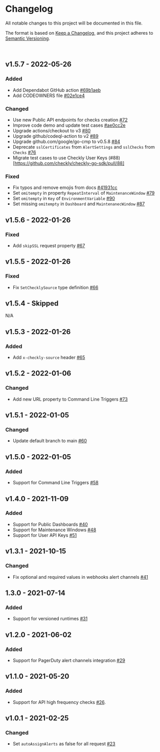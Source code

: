 # Changelog
All notable changes to this project will be documented in this file.

The format is based on [Keep a Changelog](https://keepachangelog.com/en/1.0.0/),
and this project adheres to [Semantic Versioning](https://semver.org/spec/v2.0.0.html).

<br>

## v1.5.7 - 2022-05-26
### Added
- Add Dependabot GitHub action [#69b1aeb](https://github.com/checkly/checkly-go-sdk/commit/69b1aebf23a1d86d3645ef13ff20f57aafee4672)
- Add CODEOWNERS file [#02e1ce4](https://github.com/checkly/checkly-go-sdk/commit/02e1ce4fff4e00eb0bbcbfb0e849324df4664b75)

### Changed
- Use new Public API endpoints for checks creation [#72](https://github.com/checkly/checkly-go-sdk/pull/72)
- Improve code demo and update test cases [#ae0cc2e](https://github.com/checkly/checkly-go-sdk/commit/ae0cc2e4f2431f4862352a8dcfc61fbf0d5009d7)
- Upgrade actions/checkout to v3 [#80](https://github.com/checkly/checkly-go-sdk/pull/80)
- Upgrade github/codeql-action to v2  [#89](https://github.com/checkly/checkly-go-sdk/pull/83)
- Upgrade github.com/google/go-cmp to v0.5.8 [#84](https://github.com/checkly/checkly-go-sdk/pull/84)
- Deprecate `sslCertificates` from `AlertSettings` and `sslChecks` from `Checks` [#76](https://github.com/checkly/checkly-go-sdk/pull/76)
- Migrate test cases to use Checkly User Keys (#88)[https://github.com/checkly/checkly-go-sdk/pull/88]

### Fixed
- Fix typos and remove emojis from docs [#41931cc](https://github.com/checkly/checkly-go-sdk/commit/41931ccd73f18344374ef1164d67fcf09a916fb7)
- Set `omitempty` in property `RepeatInterval` of  `MaintenanceWindow` [#79](https://github.com/checkly/checkly-go-sdk/pull/79)
- Set `omitempty` in `Key` of `EnvironmentVariable` [#90](https://github.com/checkly/checkly-go-sdk/pull/90)
- Set missing `omitempty` in `Dashboard` and `MaintenanecWindow` [#87](https://github.com/checkly/checkly-go-sdk/pull/87)

## v1.5.6 - 2022-01-26
### Fixed
- Add `skipSSL` request property [#67](https://github.com/checkly/checkly-go-sdk/pull/67)

## v1.5.5 - 2022-01-26
### Fixed
- Fix `SetChecklySource` type definition [#66](https://github.com/checkly/checkly-go-sdk/pull/66)

## v1.5.4 - Skipped
N/A
## v1.5.3 - 2022-01-26
### Added
- Add `x-checkly-source` header [#65](https://github.com/checkly/checkly-go-sdk/pull/65)

## v1.5.2 - 2022-01-06
### Changed
- Add new URL property to Command Line Triggers [#73](https://github.com/checkly/checkly-go-sdk/issues/73)


## v1.5.1 - 2022-01-05
### Changed
- Update default branch to main [#60](https://github.com/checkly/checkly-go-sdk/issues/60)


## v1.5.0 - 2022-01-05
### Added
- Support for Command Line Triggers [#58](https://github.com/checkly/checkly-go-sdk/issues/58)

## v1.4.0 - 2021-11-09
### Added
- Support for Public Dashboards [#40](https://github.com/checkly/checkly-go-sdk/issues/40)
- Support for Maintenance Windows [#48](https://github.com/checkly/checkly-go-sdk/issues/48)
- Support for User API Keys [#51](https://github.com/checkly/checkly-go-sdk/issues/51)

## v1.3.1 - 2021-10-15
### Changed
- Fix optional and required values in webhooks alert channels [#41](https://github.com/checkly/checkly-go-sdk/issues/41)

## 1.3.0 - 2021-07-14
### Added
- Support for versioned runtimes [#31](https://github.com/checkly/checkly-go-sdk/issues/31)

## v1.2.0 - 2021-06-02
### Added
- Support for PagerDuty alert channels integration [#29](https://github.com/checkly/checkly-go-sdk/pull/29)

## v1.1.0 - 2021-05-20
### Added
- Support for API high frequency checks [#26](https://github.com/checkly/checkly-go-sdk/issues/26).

## v1.0.1 - 2021-02-25

### Changed
- Set `autoAssignAlerts` as false for all request [#23](https://github.com/checkly/checkly-go-sdk/issues/23)
